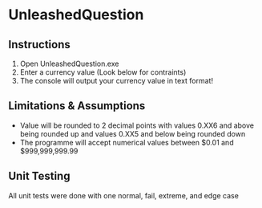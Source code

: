 # UnleashedQuestion

## Instructions
1. Open UnleashedQuestion.exe
2. Enter a currency value (Look below for contraints)
3. The console will output your currency value in text format!

## Limitations & Assumptions
- Value will be rounded to 2 decimal points with values 0.XX6 and above being rounded up and values 0.XX5 and below being rounded down
- The programme will accept numerical values between $0.01 and $999,999,999.99

## Unit Testing
All unit tests were done with one normal, fail, extreme, and edge case
